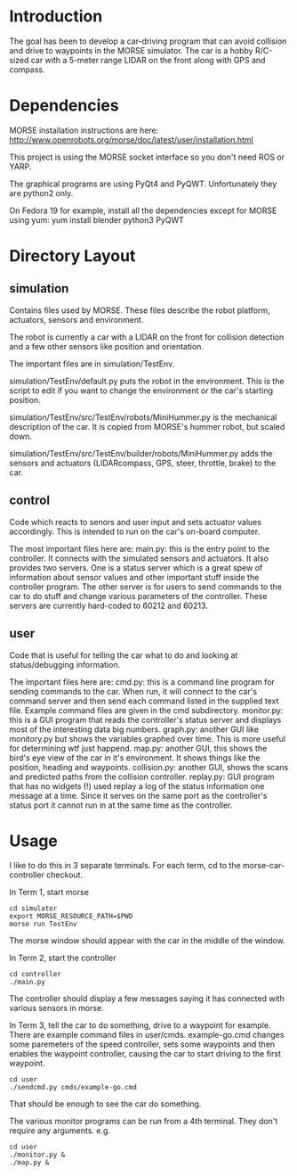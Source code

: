 Introduction
============

The goal has been to develop a car-driving program that can avoid collision and drive to waypoints in the MORSE simulator. The car is a hobby R/C-sized car with a 5-meter range LIDAR on the front along with GPS and compass.

Dependencies
============

MORSE installation instructions are here:
http://www.openrobots.org/morse/doc/latest/user/installation.html

This project is using the MORSE socket interface so you don't need ROS or YARP.

The graphical programs are using PyQt4 and PyQWT. Unfortunately they are python2 only.

On Fedora 19 for example, install all the dependencies except for MORSE using yum:
yum install blender python3 PyQWT

Directory Layout
================

simulation
----------

Contains files used by MORSE. These files describe the robot platform, actuators, sensors and environment.

The robot is currently a car with a LIDAR on the front for collision detection and a few other sensors like position and orientation.

The important files are in simulation/TestEnv.

simulation/TestEnv/default.py puts the robot in the environment. This is the script to edit if you want to change the environment or the car's starting position.

simulation/TestEnv/src/TestEnv/robots/MiniHummer.py is the mechanical description of the car. It is copied from MORSE's hummer robot, but scaled down.

simulation/TestEnv/src/TestEnv/builder/robots/MiniHummer.py adds the sensors and actuators (LIDARcompass, GPS, steer, throttle, brake) to the car.

control 
-------

Code which reacts to senors and user input and sets actuator values accordingly. This is intended to run on the car's on-board computer.

The most important files here are:
main.py: this is the entry point to the controller. It connects with the simulated sensors and actuators. It also provides two servers. One is a status server which is a great spew of information about sensor values and other important stuff inside the controller program. The other server is for users to send commands to the car to do stuff and change various parameters of the controller. These servers are currently hard-coded to 60212 and 60213.

user
----

Code that is useful for telling the car what to do and looking at status/debugging information. 

The important files here are:
cmd.py: this is a command line program for sending commands to the car. When run, it will connect to the car's command server and then send each command listed in the supplied text file. Example command files are given in the cmd subdirectory.
monitor.py: this is a GUI program that reads the controller's status server and displays most of the interesting data big numbers.
graph.py: another GUI like monitory.py but shows the variables graphed over time. This is more useful for determining wtf just happend.
map.py: another GUI, this shows the bird's eye view of the car in it's environment. It shows things like the position, heading and waypoints.
collision.py: another GUI, shows the scans and predicted paths from the collision controller.
replay.py: GUI program that has no widgets (!) used replay a log of the status information one message at a time. Since it serves on the same port as the controller's status port it cannot run in at the same time as the controller.

Usage
=====

I like to do this in 3 separate terminals. For each term, cd to the morse-car-controller checkout.

In Term 1, start morse

	cd simulator
	export MORSE_RESOURCE_PATH=$PWD
	morse run TestEnv

The morse window should appear with the car in the middle of the window.

In Term 2, start the controller

	cd controller
	./main.py

The controller should display a few messages saying it has connected with various sensors in morse.

In Term 3, tell the car to do something, drive to a waypoint for example. There are example command files in user/cmds. example-go.cmd changes some paremeters of the speed controller, sets some waypoints and then enables the waypoint controller, causing the car to start driving to the first waypoint.

	cd user
	./sendcmd.py cmds/example-go.cmd

That should be enough to see the car do something.

The various monitor programs can be run from a 4th terminal. They don't require any arguments. e.g.

	cd user
	./monitor.py &
	./map.py &


